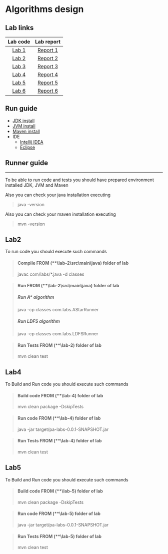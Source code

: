 # Algorithms design

## Lab links
| Lab code  |  Lab report  |
|:---------:|:------------:|
| [Lab 1](lab-1) | [Report 1](lab-1/lr1_report.pdf) |
| [Lab 2](lab-2) | [Report 2](lab-2/lr2_report.pdf) |
| [Lab 3](lab-3) | [Report 3](lab-3/lr3_report.pdf) |
| [Lab 4](lab-4) | [Report 4](lab-4/lr4_report.pdf) |
| [Lab 5](lab-5) | [Report 5](lab-5/lr5_report.pdf) |
| [Lab 6](lab-6) | [Report 6](lab-6/lr6_report.pdf) |

## Run guide
* [JDK install](https://phoenixnap.com/kb/install-java-windows)
* [JVM install](https://www.java.com/en/download/manual.jsp)
* [Maven install](https://mkyong.com/maven/how-to-install-maven-in-windows)
* IDE
  * [Intellij IDEA](https://www.jetbrains.com/idea/download/)
  * [Eclipse](https://www.eclipse.org/downloads/)

## Runner guide
_________________  
To be able to run code and tests you should have prepared environment installed JDK, JVM and Maven  

Also you can check your java installation executing
> java -version


Also you can check your maven installation executing
> mvn -version


## Lab2
To run code you should execute such commands
> #### Compile  FROM (**\lab-2\src\main\java) folder of lab
>  javac com/labs/*.java -d classes

> #### Run  FROM (**\lab-2\src\main\java) folder of lab
> ##### Run A* algorithm
>  java -cp classes com.labs.AStarRunner
> ##### Run LDFS algorithm
>  java -cp classes com.labs.LDFSRunner

> #### Run Tests  FROM (**\lab-2) folder of lab
>  mvn clean test

## Lab4
To Build and Run code you should execute such commands
> #### Build code  FROM (**\lab-4) folder of lab
>  mvn clean package -DskipTests

> #### Run code  FROM (**\lab-4) folder of lab
>  java -jar target/pa-labs-0.0.1-SNAPSHOT.jar

> #### Run Tests  FROM (**\lab-4) folder of lab
>  mvn clean test

## Lab5
To Build and Run code you should execute such commands

> #### Build code  FROM (**\lab-5) folder of lab
>  mvn clean package -DskipTests

> #### Run code  FROM (**\lab-5) folder of lab
>  java -jar target/pa-labs-0.0.1-SNAPSHOT.jar

> #### Run Tests  FROM (**\lab-5) folder of lab
>  mvn clean test
